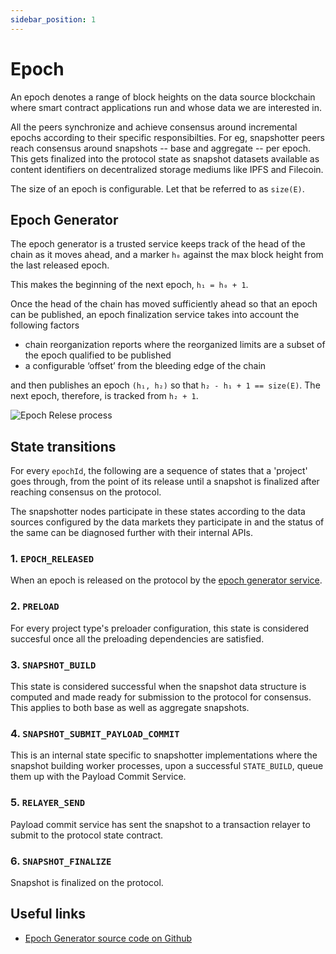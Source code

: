 ```yaml
---
sidebar_position: 1
---
```


# Epoch

An epoch denotes a range of block heights on the data source blockchain where smart contract applications run and whose data we are interested in.

All the peers synchronize and achieve consensus around incremental epochs according to their specific responsibilties. For eg, snapshotter peers reach consensus around snapshots -- base and aggregate -- per epoch. This gets finalized into the protocol state as snapshot datasets available as content identifiers on decentralized storage mediums like IPFS and Filecoin. 

The size of an epoch is configurable. Let that be referred to as `size(E)`.

## Epoch Generator

The epoch generator is a trusted service keeps track of the head of the chain as it moves ahead, and a marker `h₀` against the max block height from the last released epoch. 

This makes the beginning of the next epoch, `h₁ = h₀ + 1`.

Once the head of the chain has moved sufficiently ahead so that an epoch can be published, an epoch finalization service takes into account the following factors

* chain reorganization reports where the reorganized limits are a subset of the epoch qualified to be published
* a configurable ‘offset’ from the bleeding edge of the chain

and then publishes an epoch `(h₁, h₂)` so that `h₂ - h₁ + 1 == size(E)`. The next epoch, therefore, is tracked from `h₂ + 1`.

![Epoch Relese process](https://raw.githubusercontent.com/Powerloom/onchain-consensus/phase2/docs/images/epoch_generator.png)

## State transitions

For every `epochId`, the following are a sequence of states that a 'project' goes through, from the point of its release until a snapshot is finalized after reaching consensus on the protocol.

The snapshotter nodes participate in these states according to the data sources configured by the data markets they participate in and the status of the same can be diagnosed further with their internal APIs. 

### 1. `EPOCH_RELEASED`

When an epoch is released on the protocol by the [epoch generator service](#epoch-generator).

### 2. `PRELOAD`

For every project type's preloader configuration, this state is considered succesful once all the preloading dependencies are satisfied.

### 3. `SNAPSHOT_BUILD`

This state is considered successful when the snapshot data structure is computed and made ready for submission to the protocol for consensus. This applies to both base as well as aggregate snapshots.

### 4. `SNAPSHOT_SUBMIT_PAYLOAD_COMMIT`

This is an internal state specific to snapshotter implementations where the snapshot building worker processes, upon a successful `STATE_BUILD`, queue them up with the Payload Commit Service. 

### 5. `RELAYER_SEND`

Payload commit service has sent the snapshot to a transaction relayer to submit to the protocol state contract.

### 6. `SNAPSHOT_FINALIZE`

Snapshot is finalized on the protocol.

## Useful links

* [Epoch Generator source code on Github](https://github.com/Powerloom/onchain-consensus/blob/63d09aa9ab1d98a2fed55e05b7760c12692fea83/epoch_generator.py)